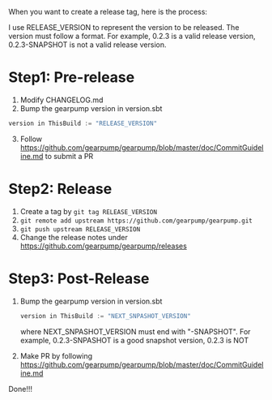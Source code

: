 When you want to create a release tag, here is the process:

I use RELEASE_VERSION to represent the version to be released. 
The version must follow a format. For example, 0.2.3 is a valid release version, 0.2.3-SNAPSHOT is not a valid release version.

Step1: Pre-release
===================
1. Modify CHANGELOG.md
2. Bump the gearpump version in version.sbt 
 
  ```scala
  version in ThisBuild := "RELEASE_VERSION"
  ```
  
3. Follow https://github.com/gearpump/gearpump/blob/master/doc/CommitGuideline.md to submit a PR

Step2: Release
==================
1. Create a tag by ```git tag RELEASE_VERSION```
2. ```git remote add upstream https://github.com/gearpump/gearpump.git```
3. ```git push upstream RELEASE_VERSION```
4. Change the release notes under https://github.com/gearpump/gearpump/releases

Step3: Post-Release
==================
1. Bump the gearpump version in version.sbt
    
   ```scala
   version in ThisBuild := "NEXT_SNPASHOT_VERSION"
   ```
   where NEXT_SNPASHOT_VERSION must end with "-SNAPSHOT". For example, 0.2.3-SNPASHOT is a good snapshot version, 0.2.3 is NOT
2. Make PR by following https://github.com/gearpump/gearpump/blob/master/doc/CommitGuideline.md 


Done!!!
